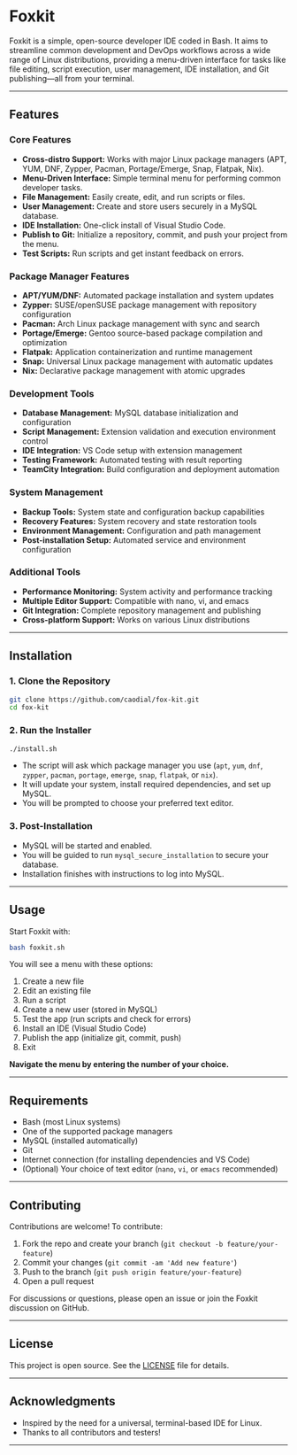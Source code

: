 # Foxkit

Foxkit is a simple, open-source developer IDE coded in Bash. It aims to streamline common development and DevOps workflows across a wide range of Linux distributions, providing a menu-driven interface for tasks like file editing, script execution, user management, IDE installation, and Git publishing—all from your terminal.

---

## Features

### Core Features
- **Cross-distro Support:** Works with major Linux package managers (APT, YUM, DNF, Zypper, Pacman, Portage/Emerge, Snap, Flatpak, Nix).
- **Menu-Driven Interface:** Simple terminal menu for performing common developer tasks.
- **File Management:** Easily create, edit, and run scripts or files.
- **User Management:** Create and store users securely in a MySQL database.
- **IDE Installation:** One-click install of Visual Studio Code.
- **Publish to Git:** Initialize a repository, commit, and push your project from the menu.
- **Test Scripts:** Run scripts and get instant feedback on errors.

### Package Manager Features
- **APT/YUM/DNF:** Automated package installation and system updates
- **Zypper:** SUSE/openSUSE package management with repository configuration
- **Pacman:** Arch Linux package management with sync and search
- **Portage/Emerge:** Gentoo source-based package compilation and optimization
- **Flatpak:** Application containerization and runtime management
- **Snap:** Universal Linux package management with automatic updates
- **Nix:** Declarative package management with atomic upgrades

### Development Tools
- **Database Management:** MySQL database initialization and configuration
- **Script Management:** Extension validation and execution environment control
- **IDE Integration:** VS Code setup with extension management
- **Testing Framework:** Automated testing with result reporting
- **TeamCity Integration:** Build configuration and deployment automation

### System Management
- **Backup Tools:** System state and configuration backup capabilities
- **Recovery Features:** System recovery and state restoration tools
- **Environment Management:** Configuration and path management
- **Post-installation Setup:** Automated service and environment configuration

### Additional Tools
- **Performance Monitoring:** System activity and performance tracking
- **Multiple Editor Support:** Compatible with nano, vi, and emacs
- **Git Integration:** Complete repository management and publishing
- **Cross-platform Support:** Works on various Linux distributions

---

## Installation

### 1. Clone the Repository

```bash
git clone https://github.com/caodial/fox-kit.git
cd fox-kit
```

### 2. Run the Installer

```bash
./install.sh
```

- The script will ask which package manager you use (`apt`, `yum`, `dnf`, `zypper`, `pacman`, `portage`, `emerge`, `snap`, `flatpak`, or `nix`).
- It will update your system, install required dependencies, and set up MySQL.
- You will be prompted to choose your preferred text editor.

### 3. Post-Installation

- MySQL will be started and enabled.
- You will be guided to run `mysql_secure_installation` to secure your database.
- Installation finishes with instructions to log into MySQL.

---

## Usage

Start Foxkit with:

```bash
bash foxkit.sh
```

You will see a menu with these options:

1. Create a new file  
2. Edit an existing file  
3. Run a script  
4. Create a new user (stored in MySQL)  
5. Test the app (run scripts and check for errors)  
6. Install an IDE (Visual Studio Code)  
7. Publish the app (initialize git, commit, push)  
8. Exit  

**Navigate the menu by entering the number of your choice.**

---

## Requirements

- Bash (most Linux systems)
- One of the supported package managers
- MySQL (installed automatically)
- Git
- Internet connection (for installing dependencies and VS Code)
- (Optional) Your choice of text editor (`nano`, `vi`, or `emacs` recommended)

---

## Contributing

Contributions are welcome! To contribute:

1. Fork the repo and create your branch (`git checkout -b feature/your-feature`)
2. Commit your changes (`git commit -am 'Add new feature'`)
3. Push to the branch (`git push origin feature/your-feature`)
4. Open a pull request

For discussions or questions, please open an issue or join the Foxkit discussion on GitHub.

---

## License

This project is open source. See the [LICENSE](LICENSE) file for details.

---

## Acknowledgments

- Inspired by the need for a universal, terminal-based IDE for Linux.
- Thanks to all contributors and testers!

---
